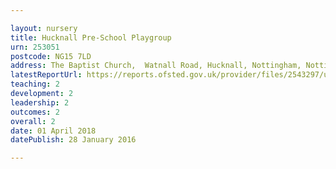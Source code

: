 ```yaml
---

layout: nursery
title: Hucknall Pre-School Playgroup
urn: 253051
postcode: NG15 7LD
address: The Baptist Church,  Watnall Road, Hucknall, Nottingham, Nottinghamshire, NG15 7LD
latestReportUrl: https://reports.ofsted.gov.uk/provider/files/2543297/urn/253051.pdf
teaching: 2
development: 2
leadership: 2
outcomes: 2
overall: 2
date: 01 April 2018 
datePublish: 28 January 2016

---
```

